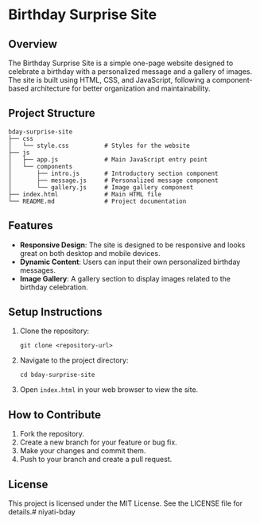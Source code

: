 # Birthday Surprise Site

## Overview
The Birthday Surprise Site is a simple one-page website designed to celebrate a birthday with a personalized message and a gallery of images. The site is built using HTML, CSS, and JavaScript, following a component-based architecture for better organization and maintainability.

## Project Structure
```
bday-surprise-site
├── css
│   └── style.css          # Styles for the website
├── js
│   ├── app.js             # Main JavaScript entry point
│   └── components
│       ├── intro.js       # Introductory section component
│       ├── message.js     # Personalized message component
│       └── gallery.js     # Image gallery component
├── index.html             # Main HTML file
└── README.md              # Project documentation
```

## Features
- **Responsive Design**: The site is designed to be responsive and looks great on both desktop and mobile devices.
- **Dynamic Content**: Users can input their own personalized birthday messages.
- **Image Gallery**: A gallery section to display images related to the birthday celebration.

## Setup Instructions
1. Clone the repository:
   ```
   git clone <repository-url>
   ```
2. Navigate to the project directory:
   ```
   cd bday-surprise-site
   ```
3. Open `index.html` in your web browser to view the site.

## How to Contribute
1. Fork the repository.
2. Create a new branch for your feature or bug fix.
3. Make your changes and commit them.
4. Push to your branch and create a pull request.

## License
This project is licensed under the MIT License. See the LICENSE file for details.# niyati-bday
